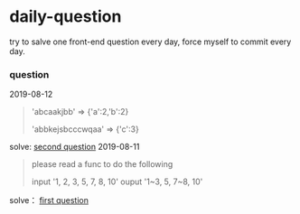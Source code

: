 # daily-question
try to salve one front-end question every day, force myself to commit every day.

### question
2019-08-12

> 'abcaakjbb' => {'a':2,'b':2}
>
> 'abbkejsbcccwqaa' => {'c':3}

solve: [second question](https://github.com/Nomadcheng/daily-question/blob/master/2019-08-12.js)
2019-08-11

> please read a func to do the following
>
> input '1, 2, 3, 5, 7, 8, 10' ouput '1~3, 5, 7~8, 10'

solve： [first question](https://github.com/Nomadcheng/daily-question/blob/master/2019-08-11.js)
